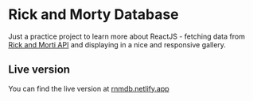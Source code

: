 # Rick and Morty Database
Just a practice project to learn more about ReactJS - fetching data from [Rick and Morti API](https://rickandmortyapi.com/) and displaying in a nice and responsive gallery.

## Live version
You can find the live version at [rnmdb.netlify.app](https://rnmdb.netlify.app/)